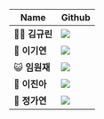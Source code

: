 |   Name  | Github  |
|---------|---------|
| 😶‍🌫️ **김규린**  | [<img src="https://img.shields.io/badge/Github-181717?logo=Github">](https://github.com/kyulin-Kim) |
| 🎸 **이기연**  | [<img src="https://img.shields.io/badge/Github-181717?logo=Github">](https://github.com/Leegiyeon) |
| 😺 **임원재**  | [<img src="https://img.shields.io/badge/Github-181717?logo=Github">](https://github.com/moomint8) |
| 🥺 **이진아**  | [<img src="https://img.shields.io/badge/Github-181717?logo=Github">](https://github.com/lja9207) |
| 💩 **정가연**  | [<img src="https://img.shields.io/badge/Github-181717?logo=Github">](https://github.com/9bfish8) |
